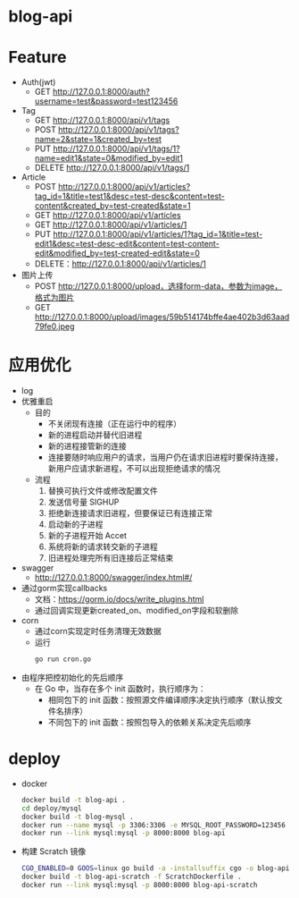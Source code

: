 # blog-api

# Feature
* Auth(jwt)
  + GET http://127.0.0.1:8000/auth?username=test&password=test123456
* Tag
  + GET http://127.0.0.1:8000/api/v1/tags
  + POST http://127.0.0.1:8000/api/v1/tags?name=2&state=1&created_by=test
  + PUT http://127.0.0.1:8000/api/v1/tags/1?name=edit1&state=0&modified_by=edit1
  + DELETE http://127.0.0.1:8000/api/v1/tags/1
* Article
  + POST http://127.0.0.1:8000/api/v1/articles?tag_id=1&title=test1&desc=test-desc&content=test-content&created_by=test-created&state=1
  + GET http://127.0.0.1:8000/api/v1/articles
  + GET http://127.0.0.1:8000/api/v1/articles/1
  + PUT http://127.0.0.1:8000/api/v1/articles/1?tag_id=1&title=test-edit1&desc=test-desc-edit&content=test-content-edit&modified_by=test-created-edit&state=0
  + DELETE：http://127.0.0.1:8000/api/v1/articles/1
* 图片上传
  + POST http://127.0.0.1:8000/upload，选择form-data，参数为image，格式为图片
  + GET http://127.0.0.1:8000/upload/images/59b514174bffe4ae402b3d63aad79fe0.jpeg
# 应用优化
* log
* 优雅重启
  + 目的
    - 不关闭现有连接（正在运行中的程序）
    - 新的进程启动并替代旧进程
    - 新的进程接管新的连接
    - 连接要随时响应用户的请求，当用户仍在请求旧进程时要保持连接，新用户应请求新进程，不可以出现拒绝请求的情况
  + 流程
    1. 替换可执行文件或修改配置文件
    2. 发送信号量 SIGHUP
    3. 拒绝新连接请求旧进程，但要保证已有连接正常
    4. 启动新的子进程
    5. 新的子进程开始 Accet
    6. 系统将新的请求转交新的子进程
    7. 旧进程处理完所有旧连接后正常结束
* swagger
  + http://127.0.0.1:8000/swagger/index.html#/
* 通过gorm实现callbacks
  + 文档：https://gorm.io/docs/write_plugins.html
  + 通过回调实现更新created_on、modified_on字段和软删除
* corn
  + 通过corn实现定时任务清理无效数据
  + 运行
    ```bash
    go run cron.go
    ```
* 由程序把控初始化的先后顺序
  + 在 Go 中，当存在多个 init 函数时，执行顺序为： 
    - 相同包下的 init 函数：按照源文件编译顺序决定执行顺序（默认按文件名排序）
    - 不同包下的 init 函数：按照包导入的依赖关系决定先后顺序

# deploy
* docker
  ```bash
  docker build -t blog-api .
  cd deploy/mysql
  docker build -t blog-mysql .
  docker run --name mysql -p 3306:3306 -e MYSQL_ROOT_PASSWORD=123456 -v /Users/xiamei.guo/data/docker-mysql:/var/lib/mysql -d blog-mysql
  docker run --link mysql:mysql -p 8000:8000 blog-api
  ```
* 构建 Scratch 镜像
  ```bash
  CGO_ENABLED=0 GOOS=linux go build -a -installsuffix cgo -o blog-api .
  docker build -t blog-api-scratch -f ScratchDockerfile .
  docker run --link mysql:mysql -p 8000:8000 blog-api-scratch
  ```